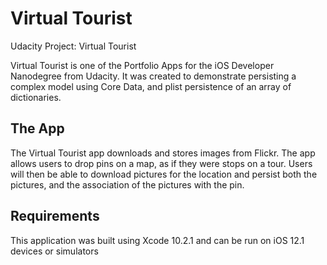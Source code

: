 # Virtual Tourist
Udacity Project: Virtual Tourist

Virtual Tourist is one of the Portfolio Apps for the iOS Developer Nanodegree from Udacity. It was created to demonstrate persisting a complex model using Core Data, and plist persistence of an array of dictionaries.

## The App
The Virtual Tourist app downloads and stores images from Flickr. The app allows users to drop pins on a map, as if they were stops on a tour. Users will then be able to download pictures for the location and persist both the pictures, and the association of the pictures with the pin.

## Requirements
This application was built using Xcode 10.2.1 and can be run on iOS 12.1 devices or simulators
